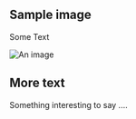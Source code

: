 ## Sample image

Some Text

![An image](images/47d8a9e769be3a2247cd2f3bb6661da8.svg "The best image ever")

## More text

Something interesting to say ....
